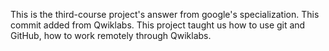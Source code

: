 This is the third-course project's answer from google's specialization.
This commit added from Qwiklabs.
This project taught us how to use git and GitHub, how to work remotely through Qwiklabs.
